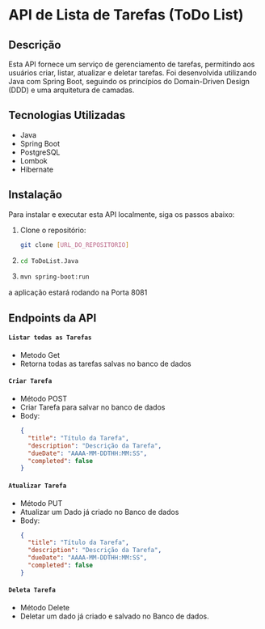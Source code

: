 # API de Lista de Tarefas (ToDo List)

## Descrição
Esta API fornece um serviço de gerenciamento de tarefas, permitindo aos usuários criar, listar, atualizar e deletar tarefas. Foi desenvolvida utilizando Java com Spring Boot, seguindo os princípios do Domain-Driven Design (DDD) e uma arquitetura de camadas.

## Tecnologias Utilizadas
- Java
- Spring Boot
- PostgreSQL
- Lombok
- Hibernate

## Instalação
Para instalar e executar esta API localmente, siga os passos abaixo:

1. Clone o repositório:
   ```bash
   git clone [URL_DO_REPOSITORIO]
   ```
2. ```bash
   cd ToDoList.Java
   ```
3. ```bash
   mvn spring-boot:run
   ```
a aplicação estará rodando na Porta 8081

## Endpoints da API
#### `Listar todas as Tarefas`
- Metodo Get
- Retorna todas as tarefas salvas no banco de dados

#### `Criar Tarefa`
- Método POST
- Criar Tarefa para salvar no banco de dados
- Body:
  ```json
  {
    "title": "Título da Tarefa",
    "description": "Descrição da Tarefa",
    "dueDate": "AAAA-MM-DDTHH:MM:SS",
    "completed": false
  }
  ```
#### `Atualizar Tarefa`
- Método PUT
- Atualizar um Dado já criado no Banco de dados
- Body:
  ```json
  {
    "title": "Título da Tarefa",
    "description": "Descrição da Tarefa",
    "dueDate": "AAAA-MM-DDTHH:MM:SS",
    "completed": false
  }
  ```
#### `Deleta Tarefa`
- Método Delete
- Deletar um dado já criado e salvado no Banco de dados.
